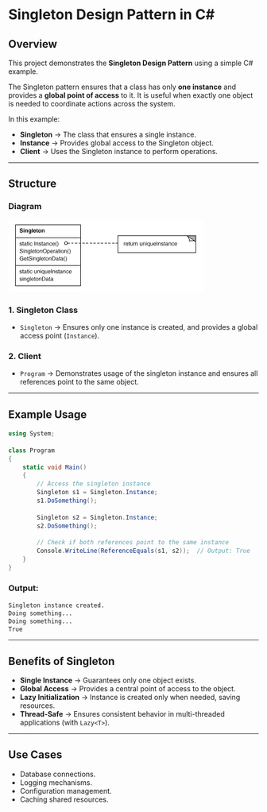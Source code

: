 # Singleton Design Pattern in C\#

## Overview

This project demonstrates the **Singleton Design Pattern** using a simple C# example.

The Singleton pattern ensures that a class has only **one instance** and provides a **global point of access** to it. It is useful when exactly one object is needed to coordinate actions across the system.

In this example:

* **Singleton** → The class that ensures a single instance.
* **Instance** → Provides global access to the Singleton object.
* **Client** → Uses the Singleton instance to perform operations.

---

## Structure

### Diagram

![Structure Diagram](structure.png)

### 1. Singleton Class

* `Singleton` → Ensures only one instance is created, and provides a global access point (`Instance`).

### 2. Client

* `Program` → Demonstrates usage of the singleton instance and ensures all references point to the same object.

---

## Example Usage

```csharp
using System;

class Program
{
    static void Main()
    {
        // Access the singleton instance
        Singleton s1 = Singleton.Instance;
        s1.DoSomething();

        Singleton s2 = Singleton.Instance;
        s2.DoSomething();

        // Check if both references point to the same instance
        Console.WriteLine(ReferenceEquals(s1, s2));  // Output: True
    }
}
```

### Output:

```
Singleton instance created.
Doing something...
Doing something...
True
```

---

## Benefits of Singleton

* **Single Instance** → Guarantees only one object exists.
* **Global Access** → Provides a central point of access to the object.
* **Lazy Initialization** → Instance is created only when needed, saving resources.
* **Thread-Safe** → Ensures consistent behavior in multi-threaded applications (with `Lazy<T>`).

---

## Use Cases

* Database connections.
* Logging mechanisms.
* Configuration management.
* Caching shared resources.
